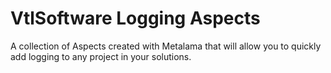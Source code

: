 # VtlSoftware Logging Aspects

A collection of Aspects created with Metalama that will allow you to quickly add logging to any project in your solutions.


